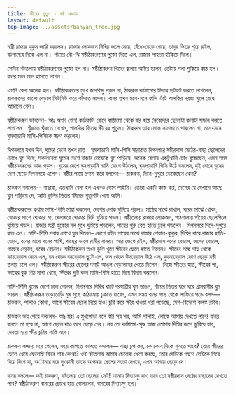 ```yaml
---
title: ক্ষীরের পুতুল - ষষ্ঠ অধ্যায়
layout: default
top-image: ../assets/banyan_tree.jpg
---
```

মন্ত্রী রাজার হুকুম জারি করলেন। রাজার লােকজন দিঘির জলে নেয়ে, বেঁধে-বেড়ে খেয়ে, তাবুর ভিতর শুয়ে রইল, বটগাছের দিকে এল না। গাঁয়ের বৌ-ঝি ষষ্ঠীঠাকরুণের পুজো দিতে এল, রাজার পাহারা হাঁকিয়ে দিলে।

সেদিন বটতলায় ষষ্ঠীঠাকরুনের পুজো হল না। ষষ্ঠীঠাকরুন খিদের জ্বালায় অস্থির হলেন, তেষ্টায় গলা শুকিয়ে কাঠ হল। বানর মনে মনে হাসতে লাগল।

এমনি বেলা অনেক হল। ষষ্ঠীঠাকরুনের মুখে জলবিন্দু পড়ল না, ঠাকরুন কাঠামাের ভিতর ছটফট করতে লাগলেন, ঠাকরুনের কালাে বেড়াল মিউমিউ করে কাঁদতে লাগল। বানর তখন মনে-মনে ফন্দি এঁটে পালকির দরজা খুলে রেখে আড়ালে গেল।

ষষ্ঠীঠাকরুন ভাবলেন- আঃ অপদ গেল! কাঠফাটা রোদে কাঠামাে থেকে বার হয়ে নৈবেদ্যের ছােলাটা কলাটা সন্ধান করতে লাগলেন। খুঁজতে খুঁজতে দেখেন, পালকির ভিতর ক্ষীরের পুতুল। ঠাকরুন আর লোভ সামলাতে পারলেন না, মনে-মনে ঘুমপাড়ানি মাসি-পিসিকে স্মরণ করলেন।

দিগনগরে যখন দিন, ঘুমের দেশে তখন রাত। ঘুমপাড়ানি মাসি-পিসি সারারাত দিগনগরে ষষ্ঠীরদাস ষেঠের-বাছা ছেলেদের চোখে ঘুম দিয়ে, সকালবেলা ঘুমের দেশে রাজার মেয়েকে ঘুম পাড়িয়ে, অনেক বেলায় একটুখানি চোখ বুজেছেন, এমন সময় ষষ্ঠীঠাকরুনের ডাক পড়ল। ঘুমের দেশে ঘুমপাড়ানি মাসি জেগে উঠলেন, ঘুমপাড়ানি পিসি উঠে বসলেন, দুই বােনে ঘুমের দেশ ছেড়ে দিগনগরে এলেন। ষষ্ঠীর পায়ে প্রণাম করে বললেন— ঠাকরুন, দিনে-দুপুরে ডেকেছেন কেন?

ঠাকরুন বললেন— বাছারা, এতখানি বেলা হল এখনও ভােগ পাইনি। তোরা একটি কাজ কর, দেশের যে যেখানে আছে ঘুম পাড়িয়ে দে, আমি ডুলির ভিতর ক্ষীরের পুতুলটি খেয়ে আসি।

ষষ্ঠীঠাকরুনের কথায় মাসি-পিসি মায়া করলেন, দেশের লােক ঘুমিয়ে পড়ল। মাঠের মাঝে রাখাল, ঘরের মাঝে খোকা, খােকার পাশে খােকার মা, খেলাঘরে খােকার দিদি ঘুমিয়ে পড়ল। ষষ্ঠীতলায় রাজার লােকজন, পাঠশালায় গাঁয়ের ছেলেপিলে ঘুমিয়ে পড়ল। রাজার মন্ত্রী হুকোর নল মুখে ঘুমিয়ে পড়লেন, গায়ের গুরু বেত হাতে ঢুলে পড়লেন। দিগনগরে দিনে-দুপুরে রাত এল। মাসি-পিসি সবার চোখে ঘুম দিলেন– জেগে রইল গায়ের মাঝে রাস্তার শেয়াল-কুকুর, দিঘির ধারে রাজার হাতি-ঘােড়া, বনের মাঝে বনের পাখি, গাছের ডালে রানীর বানর। আর জেগে রইল, ষষ্ঠীরদাস বনের বেড়াল, জলের বেড়াল, গাছের বেড়াল, ঘরের বেড়াল। ষষ্ঠীঠাকরুন তখন ডুলি খুলে ক্ষীরের ছেলে হাতে নিলেন। ক্ষীরের গন্ধে গাছ থেকে কাঠবেড়াল নেমে এল, বন থেকে বনবেড়াল ছুটে এল, জল থেকে উদবেড়াল উঠে এল, কুনােবেড়াল কোণ ছেড়ে ষষ্ঠী তলায় চলে এল। ষষ্ঠীঠাকরুন ক্ষীরের ছেলের দশটি আঙুল বেড়ালদের খেতে দিলেন। নিজে ক্ষীরের হাত, ক্ষীরের পা, ক্ষারের বুক পিঠ মাথা খেয়ে, ক্ষীরের দুটি কান মাসি-পিসি হাতে দিয়ে বিদায় করলেন।

মাসি-পিসি ঘুমের দেশে চলে গেলেন, দিগনগরে দিঘির ঘাটে বরযাত্রীর ঘুম ভাঙল, গাঁয়ের ভিতর ঘরে ঘরে গ্রামবাসীর ঘুম ভাঙল। ষষ্ঠীঠাকরুন তাড়াতাড়ি মুখ মুছে কাঠামােয় ঢুকতে যাবেন, এমন সময় বানর গাছ থেকে লাফিয়ে পড়ে বলল— ঠাকরুন, পালাও কোথা, আগে ক্ষীবের ছেলে দিয়ে যাও! চুরি করে ক্ষীর খাওয়া ধরা পড়েছে, দেশ-বিদেশে কলঙ্ক রটাব।

ঠাকরুন ভয় পেয়ে বললেন- আঃ মর! এ মুখপােড়া বলে কী! সর সর, আমি পালাই, লােকে আমায় দেখতে পাবে! বানর বললে তা হবে না, আগে ছেলে দাও তবে ছেড়ে দেব। নয় তো কাঠামো-সুদ্ধ আজ তােমায় দিঘির জলে ডুবিয়ে যাব, দেবতা হয়ে ক্ষীর চুরির শাস্তি হবে।

ঠাকরুন লজ্জায় মরে গেলেন, ভয়ে কাপতে কাপতে বললেন— বাছা চুপ কর, কে কোন্ দিকে শুনতে পাবে? তাের ক্ষীরের ছেলে খেয়ে ফেলেছি ফিরে পাব কোথা? ওই বটতলায় আমার ছেলেরা খেলা করছে, তাের যেটিকে পছন্দ সেটিকে নিয়ে বিয়ে দিগে যা, অামার বরে দুওরানী তাকে আপনার ছেলের মতাে দেখবে, এখন আমায় ছেড়ে দে।

বানর বললে— কই ঠাকরুণ, বটতলায় তাে ছেলেরা নেই! আমায় দিব্যচক্ষু দাও তবে তাে ষষ্ঠীরদাস ষেঠের বাছাদের দেখতে পাব? ষষ্ঠীঠাকরুণ বানরের চোখে হাত বােলালেন, বানরের দিব্যচক্ষু হল।
